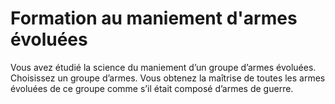 # Formation au maniement d'armes évoluées

<p>Vous avez étudié la science du maniement d’un groupe d’armes évoluées. Choisissez un groupe d’armes. Vous obtenez la maîtrise de toutes les armes évoluées de ce groupe comme s’il était composé d’armes de guerre.</p>